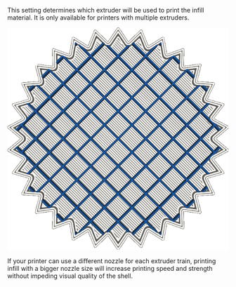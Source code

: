 This setting determines which extruder will be used to print the infill material. It is only available for printers with multiple extruders.

![The shell of the model will get printed with the silver material, but the infill gets printed with the blue material](../../../articles/images/infill_extruder_nr.png)

If your printer can use a different nozzle for each extruder train, printing infill with a bigger nozzle size will increase printing speed and strength without impeding visual quality of the shell.